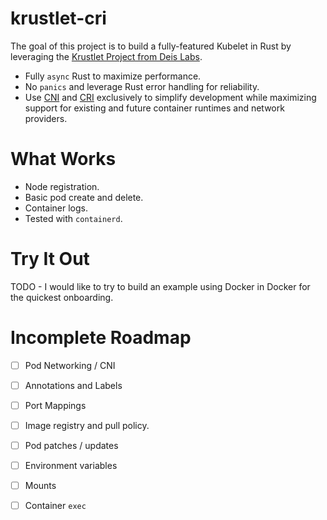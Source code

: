# krustlet-cri

The goal of this project is to build a fully-featured Kubelet in Rust by leveraging the [Krustlet Project from Deis Labs](https://github.com/deislabs/krustlet). 

* Fully `async` Rust to maximize performance.
* No `panics` and leverage Rust error handling for reliability.
* Use [CNI](https://github.com/containernetworking/cni/blob/master/SPEC.md#network-configuration) and [CRI](https://kubernetes.io/blog/2016/12/container-runtime-interface-cri-in-kubernetes/) exclusively to simplify development while maximizing support for existing and future container runtimes and network providers.

# What Works
* Node registration.
* Basic pod create and delete. 
* Container logs.
* Tested with `containerd`.

# Try It Out

TODO - I would like to try to build an example using Docker in Docker for the quickest onboarding. 

# Incomplete Roadmap
 - [ ] Pod Networking / CNI
 - [ ] Annotations and Labels
 - [ ] Port Mappings
 - [ ] Image registry and pull policy.
 - [ ] Pod patches / updates
 - [ ] Environment variables
 - [ ] Mounts
 - [ ] Container `exec`
 

